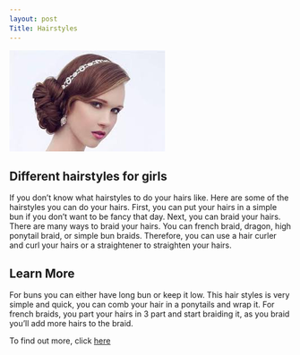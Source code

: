 ```yaml
---
layout: post
Title: Hairstyles  
---
```


![hairstyles](/images/hairstyles.jpeg)

## Different hairstyles for girls
 
If you don’t know what hairstyles to do your hairs like. Here are some of the hairstyles you can do your hairs. First, you can put your hairs in a simple bun if you don’t want to be fancy that day. Next, you can braid your hairs. There are many ways to braid your hairs. You can french braid, dragon, high ponytail braid, or simple bun braids. Therefore, you can use a hair curler and curl your hairs or a straightener to straighten your hairs. 

## Learn More

For buns you can either have long bun or keep it low. This hair styles is very simple and quick, you can comb your hair in a ponytails and wrap it. For french braids, you part your hairs in 3 part and start braiding it, as you braid you’ll add more hairs to the braid. 
 

To find out more, click [here](https://www.youtube.com/watch?v=-TXTz5Hmvvc)



